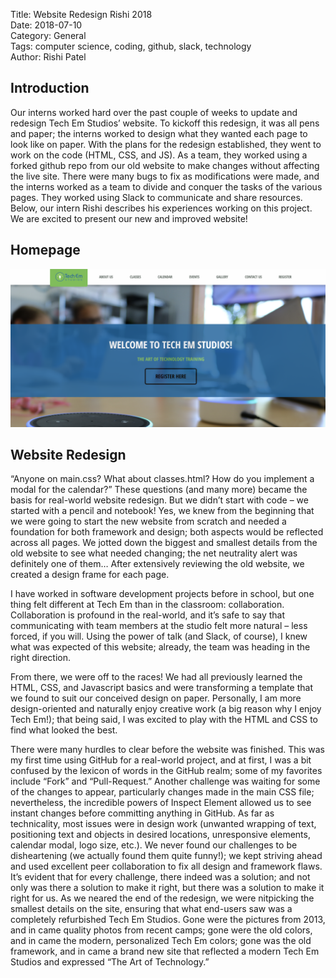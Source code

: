 Title: Website Redesign Rishi 2018    
Date: 2018-07-10  
Category: General  
Tags: computer science, coding, github, slack, technology  
Author: Rishi Patel 

## Introduction  

Our interns worked hard over the past couple of weeks to update and redesign Tech Em Studios’ website. To kickoff this redesign, it was all pens and paper; the interns worked to design what they wanted each page to look like on paper. With the plans for the redesign established, they went to work on the code (HTML, CSS, and JS). As a team, they worked using a forked github repo from our old website to make changes without affecting the live site. There were many bugs to fix as modifications were made, and the interns worked as a team to divide and conquer the tasks of the various pages. They worked using Slack to communicate and share resources. Below, our intern Rishi describes his experiences working on this project. We are excited to present our new and improved website!

## Homepage 

![homepage](images/homepage.png)  

## Website Redesign

“Anyone on main.css? What about classes.html? How do you implement a modal for the calendar?” These questions (and many more) became the basis for real-world website redesign. But we didn’t start with code – we started with a pencil and notebook! Yes, we knew from the beginning that we were going to start the new website from scratch and needed a foundation for both framework and design; both aspects would be reflected across all pages. We jotted down the biggest and smallest details from the old website to see what needed changing; the net neutrality alert was definitely one of them… After extensively reviewing the old website, we created a design frame for each page.

I have worked in software development projects before in school, but one thing felt different at Tech Em than in the classroom: collaboration. Collaboration is profound in the real-world, and it’s safe to say that communicating with team members at the studio felt more natural – less forced, if you will. Using the power of talk (and Slack, of course), I knew what was expected of this website; already, the team was heading in the right direction.

From there, we were off to the races! We had all previously learned the HTML, CSS, and Javascript basics and were transforming a template that we found to suit our conceived design on paper. Personally, I am more design-oriented and naturally enjoy creative work (a big reason why I enjoy Tech Em!); that being said, I was excited to play with the HTML and CSS to find what looked the best.

There were many hurdles to clear before the website was finished. This was my first time using GitHub for a real-world project, and at first, I was a bit confused by the lexicon of words in the GitHub realm; some of my favorites include “Fork” and “Pull-Request.” Another challenge was waiting for some of the changes to appear, particularly changes made in the main CSS file; nevertheless, the incredible powers of Inspect Element allowed us to see instant changes before committing anything in GitHub. As far as technicality, most issues were in design work (unwanted wrapping of text, positioning text and objects in desired locations, unresponsive elements, calendar modal, logo size, etc.). We never found our challenges to be disheartening (we actually found them quite funny!); we kept striving ahead and used excellent peer collaboration to fix all design and framework flaws.
It’s evident that for every challenge, there indeed was a solution; and not only was there a solution to make it right, but there was a solution to make it right for us. As we neared the end of the redesign, we were nitpicking the smallest details on the site, ensuring that what end-users saw was a completely refurbished Tech Em Studios. Gone were the pictures from 2013, and in came quality photos from recent camps; gone were the old colors, and in came the modern, personalized Tech Em colors; gone was the old framework, and in came a brand new site that reflected a modern Tech Em Studios and expressed “The Art of Technology.”
